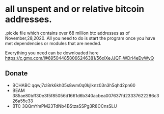 # all unspent and or relative bitcoin addresses.
.pickle file which contains over 68 million btc addresses as of November,28,2020.
All you need to do is start the program once you have met dependencies or modules that are needed.

Everything you need can be downloaded here
https://c.gmx.com/@695044858066246381/56xlXeJJQF-WDrI4eDvWyQ


## Donate

* BCHABC qqwj7cl8rk6kh05s8wm0q0kjlknz03n3h5qhd2pn60
* BEAM 385ae80bff30e3f5f85056d1661d6b340acbea007637fd23337622286c326a55e33
* BTC  3QQmYmPM23TdNb4BStzaSSPg3R8CCnsSLU
